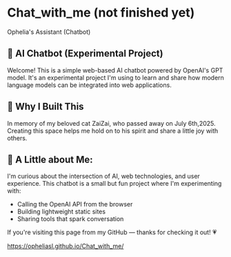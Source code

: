 # Chat_with_me (not finished yet)
Ophelia's Assistant (Chatbot) 

## 👾 AI Chatbot (Experimental Project)

Welcome! This is a simple web-based AI chatbot powered by OpenAI's GPT model. It's an experimental project I'm using to learn and share how modern language models can be integrated into web applications.

## 🦊 Why I Built This
In memory of my beloved cat ZaiZai, who passed away on July 6th,2025. Creating this space helps me hold on to his spirit and share a little joy with others.

## 🐼 A Little about Me:  
I'm curious about the intersection of AI, web technologies, and user experience. This chatbot is a small but fun project where I'm experimenting with:
- Calling the OpenAI API from the browser
- Building lightweight static sites
- Sharing tools that spark conversation

If you're visiting this page from my GitHub — thanks for checking it out! 💗

https://opheliasl.github.io/Chat_with_me/
